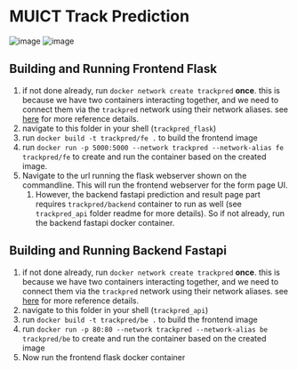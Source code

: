 # MUICT Track Prediction
![image](https://github.com/pmwatt/muict_trackpred/assets/87473156/b7c3a112-2210-410e-b101-efb9f482dd40)
![image](https://github.com/pmwatt/muict_trackpred/assets/87473156/17f069b4-dc0c-4e13-9c4d-7050483dc14d)

## Building and Running Frontend Flask
1. if not done already, run `docker network create trackpred` **once**. this is because we have two containers interacting together, and we need to connect them via the `trackpred` network using their network aliases. see [here](https://docs.docker.com/get-started/07_multi_container/) for more reference details.
2. navigate to this folder in your shell (`trackpred_flask`)
3. run `docker build -t trackpred/fe .` to build the frontend image
4. run `docker run -p 5000:5000 --network trackpred --network-alias fe trackpred/fe` to create and run the container based on the created image.
5. Navigate to the url running the flask webserver shown on the commandline. This will run the frontend webserver for the form page UI.
   1. However, the backend fastapi prediction and result page part requires `trackpred/backend` container to run as well (see `trackpred_api` folder readme for more details). So if not already, run the backend fastapi docker container.

## Building and Running Backend Fastapi
1. if not done already, run `docker network create trackpred` **once**. this is because we have two containers interacting together, and we need to connect them via the `trackpred` network using their network aliases. see [here](https://docs.docker.com/get-started/07_multi_container/) for more reference details.
2. navigate to this folder in your shell (`trackpred_api`)
3. run `docker build -t trackpred/be .` to build the frontend image
4. run `docker run -p 80:80 --network trackpred --network-alias be trackpred/be` to create and run the container based on the created image
5. Now run the frontend flask docker container
